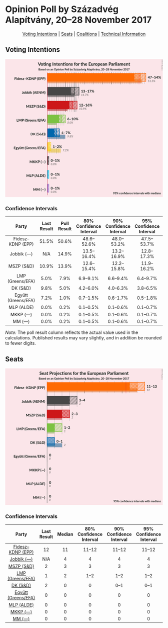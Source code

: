 # Opinion Poll by Századvég Alapítvány, 20–28 November 2017

<p align="center"><a href="#voting-intentions">Voting Intentions</a> | <a href="#seats">Seats</a> | <a href="#coalitions">Coalitions</a> | <a href="#technical-information">Technical Information</a></p>

## Voting Intentions

![Graph with voting intentions not yet produced](2017-11-28-SzázadvégAlapítvány.png "Voting Intentions")

### Confidence Intervals

| Party | Last Result | Poll Result | 80% Confidence Interval | 90% Confidence Interval | 95% Confidence Interval | 99% Confidence Interval |
|:-----:|:-----------:|:-----------:|:-----------------------:|:-----------------------:|:-----------------------:|:-----------------------:|
| Fidesz–KDNP (EPP) | 51.5% | 50.6% | 48.6–52.6% |48.0–53.2% |47.5–53.7% |46.5–54.7% |
| Jobbik (—) | N/A | 14.9% | 13.5–16.4% |13.2–16.9% |12.8–17.3% |12.2–18.0% |
| MSZP (S&D) | 10.9% | 13.9% | 12.6–15.4% |12.2–15.8% |11.9–16.2% |11.3–16.9% |
| LMP (Greens/EFA) | 5.0% | 7.9% | 6.9–9.1% |6.6–9.4% |6.4–9.7% |5.9–10.3% |
| DK (S&D) | 9.8% | 5.0% | 4.2–6.0% |4.0–6.3% |3.8–6.5% |3.5–7.1% |
| Együtt (Greens/EFA) | 7.2% | 1.0% | 0.7–1.5% |0.6–1.7% |0.5–1.8% |0.4–2.1% |
| MLP (ALDE) | 0.0% | 0.2% | 0.1–0.5% |0.1–0.6% |0.1–0.7% |0.0–0.9% |
| MKKP (—) | 0.0% | 0.2% | 0.1–0.5% |0.1–0.6% |0.1–0.7% |0.0–0.9% |
| MM (—) | 0.0% | 0.2% | 0.1–0.5% |0.1–0.6% |0.1–0.7% |0.0–0.9% |

*Note:* The poll result column reflects the actual value used in the calculations. Published results may vary slightly, and in addition be rounded to fewer digits.

## Seats

![Graph with seats not yet produced](2017-11-28-SzázadvégAlapítvány-seats.png "Seats")

### Confidence Intervals

| Party | Last Result | Median | 80% Confidence Interval | 90% Confidence Interval | 95% Confidence Interval | 99% Confidence Interval |
|:-----:|:-----------:|:------:|:-----------------------:|:-----------------------:|:-----------------------:|:-----------------------:|
| <a href="#fidesz–kdnp-(epp)">Fidesz–KDNP (EPP)</a> | 12 | 11 | 11–12 |11–12 |11–12 |11–12 |
| <a href="#jobbik-(—)">Jobbik (—)</a> | N/A | 4 | 4 |4 |4 |3–4 |
| <a href="#mszp-(s&d)">MSZP (S&D)</a> | 2 | 3 | 3 |3 |3 |2–3 |
| <a href="#lmp-(greens/efa)">LMP (Greens/EFA)</a> | 1 | 2 | 1–2 |1–2 |1–2 |1–2 |
| <a href="#dk-(s&d)">DK (S&D)</a> | 2 | 0 | 0 |0–1 |0–1 |0–1 |
| <a href="#együtt-(greens/efa)">Együtt (Greens/EFA)</a> | 0 | 0 | 0 |0 |0 |0 |
| <a href="#mlp-(alde)">MLP (ALDE)</a> | 0 | 0 | 0 |0 |0 |0 |
| <a href="#mkkp-(—)">MKKP (—)</a> | 0 | 0 | 0 |0 |0 |0 |
| <a href="#mm-(—)">MM (—)</a> | 0 | 0 | 0 |0 |0 |0 |

